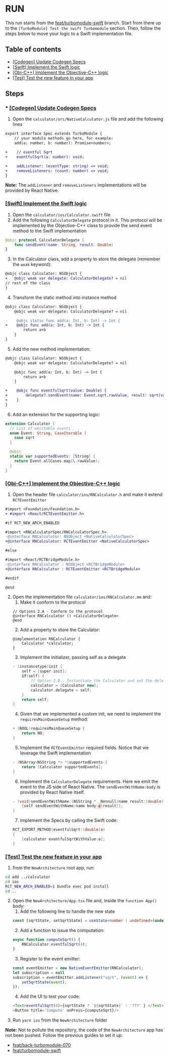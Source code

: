 # RUN

This run starts from the [feat/turbomodule-swift](https://github.com/react-native-community/RNNewArchitectureLibraries/tree/feat/turbomodule-swift) branch.
Start from there up to the `[TurboModule] Test the swift Turbomodule` section. Then, follow the steps below to move your logic to a Swift implementation file.

## Table of contents

* [[Codegen] Update Codegen Specs](#codegen)
* [[Swift] Implement the Swift logic](#swift-logic)
* [[Obj-C++] Implement the Objective-C++ logic](#objc-logic)
* [[Test] Test the new feature in your app](#test)

## Steps

### <a name="codegen" />* [[Codegen] Update Codegen Specs](#codegen)

1. Open the `calculator/src/NativeCalculator.js` file and add the following lines
```diff
export interface Spec extends TurboModule {
    // your module methods go here, for example:
    add(a: number, b: number): Promise<number>;

+    // eventful Sqrt
+    eventfulSqrt(a: number): void;

+    addListener: (eventType: string) => void;
+    removeListeners: (count: number) => void;
}
```

**Note:** The `addListener` and `removeListeners` implementations will be provided by React Native.

### <a name="swift-logic" />[[Swift] Implement the Swift logic]()

1. Open the `calculator/ios/Calculator.swift` file
2. Add the following `CalculatorDelegate` protocol in it. This protocol will be implemented by the Objective-C++ class to provide the send event method to the Swift implementation
```swift
@objc protocol CalculatorDelegate {
    func sendEvent(name: String, result: Double)
}
```
3. In the Calculator class, add a property to store the delegate (remember the `weak` keyword):
```diff
@objc class Calculator: NSObject {
+   @objc weak var delegate: CalculatorDelegate? = nil
// rest of the class
}
```
4. Transform the static method into instance method
```diff
@objc class Calculator: NSObject {
    @objc weak var delegate: CalculatorDelegate? = nil

-    @objc static func add(a: Int, b: Int) -> Int {
+    @objc func add(a: Int, b: Int) -> Int {
        return a+b
    }
}
```
5. Add the new method implementation:
```diff
@objc class Calculator: NSObject {
    @objc weak var delegate: CalculatorDelegate? = nil

    @objc func add(a: Int, b: Int) -> Int {
        return a+b
    }

+    @objc func eventfulSqrt(value: Double) {
+        delegate?.sendEvent(name: Event.sqrt.rawValue, result: sqrt(value));
+    }
}
```
6. Add an extension for the supporting logic:
```swift
extension Calculator {
  // List of emittable events
  enum Event: String, CaseIterable {
    case sqrt
  }

  @objc
  static var supportedEvents: [String] {
    return Event.allCases.map(\.rawValue);
  }
}
```

### <a name="objc-logic" />[[Obj-C++] Implement the Objective-C++ logic]()

1. Open the header file `calculator/ios/RNCalculator.h` and make it extend `RCTEventEmitter`
```diff
#import <Foundation/Foundation.h>
+ #import <React/RCTEventEmitter.h>

#if RCT_NEW_ARCH_ENABLED

#import <RNCalculatorSpec/RNCalculatorSpec.h>
-@interface RNCalculator: NSObject <NativeCalculatorSpec>
+@interface RNCalculator: RCTEventEmitter <NativeCalculatorSpec>

#else

#import <React/RCTBridgeModule.h>
-@interface RNCalculator : NSObject <RCTBridgeModule>
+@interface RNCalculator : RCTEventEmitter <RCTBridgeModule>

#endif

@end
```
2. Open the implementation file `calculator/ios/RNCalculator.mm` and:
    1. Make it conform to the protocol
    ```objc
    // Options 2.A - Conform to the protocol
    @interface RNCalculator () <CalculatorDelegate>
    @end
    ```
    2. Add a property to store the Calculator:
    ```objc
    @implementation RNCalculator {
        Calculator *calculator;
    }
    ```
    3. Implement the initializer, passing self as a delegate
    ```c++
    - (instancetype)init {
        self = [super init];
        if(self) {
            // Option 2.B - Instantiate the Calculator and set the delegate
            calculator = [Calculator new];
            calculator.delegate = self;
        }
        return self;
    }
    ```
    4. Given that we implemented a custom init, we need to implement the `requiresMainQueueSetup` method:
    ```c++
    + (BOOL)requiresMainQueueSetup {
        return NO;
    }
    ```
    5. Implement the `RCTEventEmitter` required fields. Notice that we leverage the Swift implementation
    ```c++
    - (NSArray<NSString *> *)supportedEvents {
        return [Calculator supportedEvents];
    }
    ```
    6. Implement the `CalculatorDelegate` requirements. Here we emit the event to the JS side of React Native. The `sendEventWithName:body` is provided by React Native itself.
    ```c++
    - (void)sendEventWithName:(NSString * _Nonnull)name result:(double)result {
        [self sendEventWithName:name body:@(result)];
    }
    ```
    7. Implement the Specs by calling the Swift code:
    ```c++
    RCT_EXPORT_METHOD(eventfulSqrt:(double)a)
    {
        [calculator eventfulSqrtWithValue:a];
    }
    ```

### <a name="test" />[[Test] Test the new feature in your app]()

1. from the `NewArchitecture` root app, run:
```sh
cd add ../calculator
cd ios
RCT_NEW_ARCH_ENABLED=1 bundle exec pod install
cd ..
```
2. Open the `NewArchitecture/App.tsx` file and, inside the `function App()` body:
    1. Add the following line to handle the new state
    ```ts
    const [sqrtState, setSqrtState] = useState<number | undefined>(undefined);
    ```
    2. Add a function to issue the computation:
    ```ts
    async function computeSqrt() {
        RNCalculator.eventfulSqrt(4);
    }
    ```
    3. Register to the event emitter:
    ```ts
    const eventEmitter = new NativeEventEmitter(RNCalculator);
    let subscription = null
    subscription = eventEmitter.addListener("sqrt", (event) => {
        setSqrtState(event);
    });
    ```
    4. Add the UI to test your code:
    ```ts
    <Text>eventfulSqrt(4)={sqrtState ? `${sqrtState}` : '???' } </Text>
    <Button title='Compute' onPress={computeSqrt}/>
    ```
3. Run `yarn ios` from the `NewArchitecture` folder

**Note:** Not to pollute the repository, the code of the `NewArchitecture` app has not been pushed. Follow the previous guides to set it up:
- [feat/back-turbomodule-070](https://github.com/react-native-community/RNNewArchitectureLibraries/tree/feat/back-turbomodule-070)
- [feat/turbomodule-swift](https://github.com/react-native-community/RNNewArchitectureLibraries/tree/feat/turbomodule-swift)
